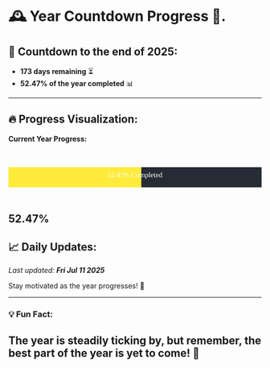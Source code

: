 
# &#x1F570; **Year Countdown Progress** &#x1F389;.

## &#x1F4C5; Countdown to the end of 2025:
- **173 days remaining** &#x23F3;
- **52.47% of the year completed** &#x1F4CA;

---

## &#x1F525; **Progress Visualization**:

**Current Year Progress:**

<br><br>
![Progress Bar](https://raw.githubusercontent.com/dayanidigv/year-countdown-progress/main/progress-bar.svg)
<br><br>

**52.47%**
---

## &#x1F4C8; **Daily Updates**:

_Last updated: **Fri Jul 11 2025**_

Stay motivated as the year progresses! &#x1F680;

--- 

### &#x1F4A1; **Fun Fact:**
The year is steadily ticking by, but remember, the best part of the year is yet to come! &#x1F31F;
---

